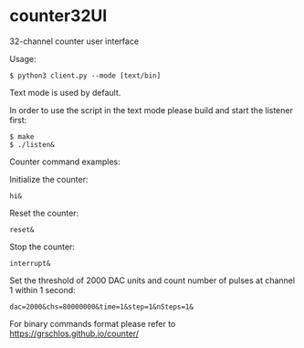 # counter32UI
32-channel counter user interface


Usage:


    $ python3 client.py --mode [text/bin]


Text mode is used by default.


In order to use the script in the text mode please build and start the listener first:


    $ make
    $ ./listen&


Counter command examples:


Initialize the counter:

    hi&

Reset the counter:

    reset&

Stop the counter:

    interrupt&

Set the threshold of 2000 DAC units and count number of pulses at channel 1 within 1 second:

    dac=2000&chs=80000000&time=1&step=1&nSteps=1&

For binary commands format please refer to https://grschlos.github.io/counter/
